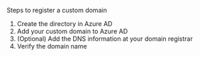 Steps to register a custom domain
1. Create the directory in Azure AD
1. Add your custom domain to Azure AD
1. (Optional) Add the DNS information at your domain registrar
1. Verify the domain name
